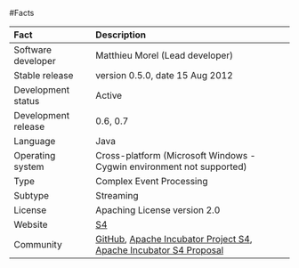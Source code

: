 #Facts

	
| Fact                | Description |
| :--- | :--- |
| Software developer  | Matthieu Morel (Lead developer) |
| Stable release      | version 0.5.0, date 15 Aug 2012 |
| Development status  | Active |
| Development release | 0.6, 0.7 |
| Language            | Java |
| Operating system    | Cross-platform (Microsoft Windows - Cygwin environment not supported) |
| Type                | Complex Event Processing |
| Subtype             | Streaming |
| License             | Apaching License version 2.0 |
| Website             | [S4](http://incubator.apache.org/s4/) |
| Community           | [GitHub](https://github.com/s4/s4), [Apache Incubator Project S4](http://incubator.apache.org/projects/s4.html), [Apache Incubator S4 Proposal](http://wiki.apache.org/incubator/S4Proposal) |
